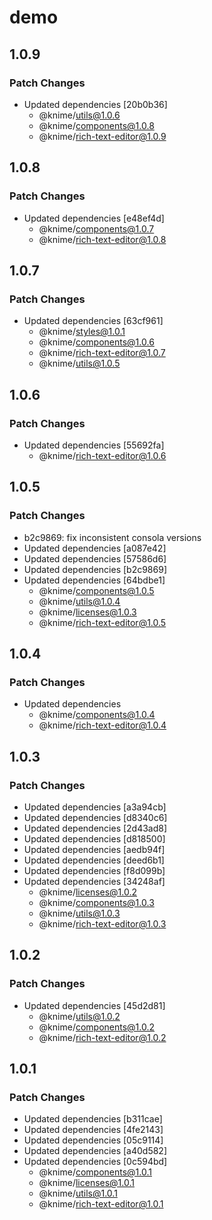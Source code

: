 # demo

## 1.0.9

### Patch Changes

- Updated dependencies [20b0b36]
  - @knime/utils@1.0.6
  - @knime/components@1.0.8
  - @knime/rich-text-editor@1.0.9

## 1.0.8

### Patch Changes

- Updated dependencies [e48ef4d]
  - @knime/components@1.0.7
  - @knime/rich-text-editor@1.0.8

## 1.0.7

### Patch Changes

- Updated dependencies [63cf961]
  - @knime/styles@1.0.1
  - @knime/components@1.0.6
  - @knime/rich-text-editor@1.0.7
  - @knime/utils@1.0.5

## 1.0.6

### Patch Changes

- Updated dependencies [55692fa]
  - @knime/rich-text-editor@1.0.6

## 1.0.5

### Patch Changes

- b2c9869: fix inconsistent consola versions
- Updated dependencies [a087e42]
- Updated dependencies [57586d6]
- Updated dependencies [b2c9869]
- Updated dependencies [64bdbe1]
  - @knime/components@1.0.5
  - @knime/utils@1.0.4
  - @knime/licenses@1.0.3
  - @knime/rich-text-editor@1.0.5

## 1.0.4

### Patch Changes

- Updated dependencies
  - @knime/components@1.0.4
  - @knime/rich-text-editor@1.0.4

## 1.0.3

### Patch Changes

- Updated dependencies [a3a94cb]
- Updated dependencies [d8340c6]
- Updated dependencies [2d43ad8]
- Updated dependencies [d818500]
- Updated dependencies [aedb94f]
- Updated dependencies [deed6b1]
- Updated dependencies [f8d099b]
- Updated dependencies [34248af]
  - @knime/licenses@1.0.2
  - @knime/components@1.0.3
  - @knime/utils@1.0.3
  - @knime/rich-text-editor@1.0.3

## 1.0.2

### Patch Changes

- Updated dependencies [45d2d81]
  - @knime/utils@1.0.2
  - @knime/components@1.0.2
  - @knime/rich-text-editor@1.0.2

## 1.0.1

### Patch Changes

- Updated dependencies [b311cae]
- Updated dependencies [4fe2143]
- Updated dependencies [05c9114]
- Updated dependencies [a40d582]
- Updated dependencies [0c594bd]
  - @knime/components@1.0.1
  - @knime/licenses@1.0.1
  - @knime/utils@1.0.1
  - @knime/rich-text-editor@1.0.1
